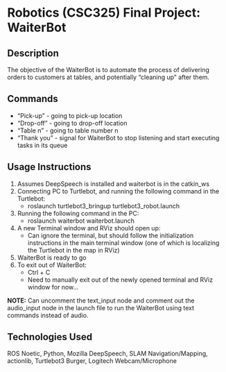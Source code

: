 # Robotics (CSC325) Final Project: WaiterBot

## Description
The objective of the WaiterBot is to automate the process of delivering orders to customers at tables, and potentially “cleaning up” after them.

## Commands
- “Pick-up” - going to pick-up location
- “Drop-off” - going to drop-off location
- “Table n” - going to table number n 
- “Thank you” - signal for WaiterBot to stop listening and start executing tasks in its queue

## Usage Instructions
1. Assumes DeepSpeech is installed and waiterbot is in the catkin_ws
2. Connecting PC to Turtlebot, and running the following command in the Turtlebot:
   * roslaunch turtlebot3_bringup turtlebot3_robot.launch
3. Running the following command in the PC:
   * roslaunch waiterbot waiterbot.launch
4. A new Terminal window and RViz should open up:
   * Can ignore the terminal, but should follow the initialization instructions in the main terminal window (one of which is localizing the Turtlebot in the map in RViz)
5. WaiterBot is ready to go
6. To exit out of WaiterBot:
   * Ctrl + C
   * Need to manually exit out of the newly opened terminal and RViz window for now…

**NOTE:** Can uncomment the text_input node and comment out the audio_input node in the launch file to run the WaiterBot using text commands instead of audio.

## Technologies Used
ROS Noetic, Python, Mozilla DeepSpeech, SLAM Navigation/Mapping, actionlib, Turtlebot3 Burger, Logitech Webcam/Microphone

